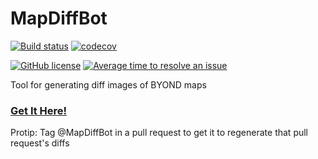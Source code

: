 # MapDiffBot

[![Build status](https://ci.appveyor.com/api/projects/status/i2t46d2byxp9vant/branch/master?svg=true)](https://ci.appveyor.com/project/Cyberboss/mapdiffbot/branch/master) [![codecov](https://codecov.io/gh/MapDiffBot/MapDiffBot/branch/master/graph/badge.svg)](https://codecov.io/gh/MapDiffBot/MapDiffBot) 

[![GitHub license](https://img.shields.io/github/license/MapDiffBot/MapDiffBot.svg)](https://github.com/MapDiffBot/MapDiffBot/blob/master/LICENSE) [![Average time to resolve an issue](http://isitmaintained.com/badge/resolution/MapDiffBot/MapDiffBot.svg)](http://isitmaintained.com/project/MapDiffBot/MapDiffBot "Average time to resolve an issue") 

Tool for generating diff images of BYOND maps

### [Get It Here!](https://github.com/apps/mapdiffbot)

Protip: Tag @MapDiffBot in a pull request to get it to regenerate that pull request's diffs
